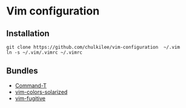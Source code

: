 # Vim configuration

## Installation

    git clone https://github.com/chulkilee/vim-configuration  ~/.vim
    ln -s ~/.vim/.vimrc ~/.vimrc

## Bundles

- [Command-T](https://github.com/wincent/Command-T)
- [vim-colors-solarized](https://github.com/altercation/vim-colors-solarized)
- [vim-fugitive](https://github.com/tpope/vim-fugitive)
